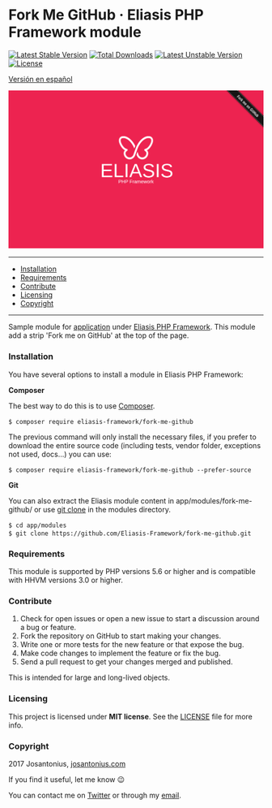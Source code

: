 # Fork Me GitHub · Eliasis PHP Framework module

[![Latest Stable Version](https://poser.pugx.org/eliasis-framework/app/v/stable)](https://packagist.org/packages/eliasis-framework/fork-me-github) [![Total Downloads](https://poser.pugx.org/eliasis-framework/fork-me-github/downloads)](https://packagist.org/packages/eliasis-framework/fork-me-github) [![Latest Unstable Version](https://poser.pugx.org/eliasis-framework/fork-me-github/v/unstable)](https://packagist.org/packages/eliasis-framework/fork-me-github) [![License](https://poser.pugx.org/eliasis-framework/fork-me-github/license)](https://packagist.org/packages/eliasis-framework/fork-me-github)

[Versión en español](README-ES.md)

![image](https://github.com/Eliasis-Framework/Eliasis/blob/master/resources/eliasis-php-framework.png)

---

- [Installation](#installation)
- [Requirements](#requirements)
- [Contribute](#contribute)
- [Licensing](#licensing)
- [Copyright](#copyright)

---

Sample module for [application](https://github.com/Eliasis-Framework/App) under [Eliasis PHP Framework](https://github.com/Eliasis-Framework/Eliasis). 
This module add a strip 'Fork me on GitHub' at the top of the page.

### Installation

You have several options to install a module in Eliasis PHP Framework:

**Composer**

The best way to do this is to use [Composer](http://getcomposer.org/download/).

    $ composer require eliasis-framework/fork-me-github

The previous command will only install the necessary files, if you prefer to download the entire source code (including tests, vendor folder, exceptions not used, docs...) you can use:

    $ composer require eliasis-framework/fork-me-github --prefer-source
    
**Git**

You can also extract the Eliasis module content in app/modules/fork-me-github/ or use [git clone](http://www.kernel.org/pub/software/scm/git/docs/git-clone.html) in the modules directory.

    $ cd app/modules
    $ git clone https://github.com/Eliasis-Framework/fork-me-github.git

### Requirements

This module is supported by PHP versions 5.6 or higher and is compatible with HHVM versions 3.0 or higher.

### Contribute
1. Check for open issues or open a new issue to start a discussion around a bug or feature.
1. Fork the repository on GitHub to start making your changes.
1. Write one or more tests for the new feature or that expose the bug.
1. Make code changes to implement the feature or fix the bug.
1. Send a pull request to get your changes merged and published.

This is intended for large and long-lived objects.

### Licensing

This project is licensed under **MIT license**. See the [LICENSE](LICENSE) file for more info.

### Copyright

2017 Josantonius, [josantonius.com](https://josantonius.com/)

If you find it useful, let me know :wink:

You can contact me on [Twitter](https://twitter.com/Josantonius) or through my [email](mailto:hello@josantonius.com).